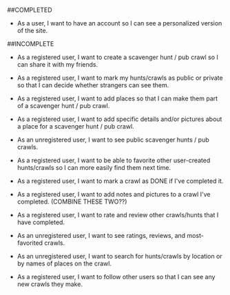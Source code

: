 ##COMPLETED

* As a user, I want to have an account so I can see a personalized version of the site.




##INCOMPLETE

* As a registered user, I want to create a scavenger hunt / pub crawl so I can share it with my friends.

* As a registered user, I want to mark my hunts/crawls as public or private so that I can decide whether strangers can see them.

* As a registered user, I want to add places so that I can make them part of a scavenger hunt / pub crawl.

* As a registered user, I want to add specific details and/or pictures about a place for a scavenger hunt / pub crawl.

* As an unregistered user, I want to see public scavenger hunts / pub crawls.

* As a registered user, I want to be able to favorite other user-created hunts/crawls so I can more easily find them next time.

* As a registered user, I want to mark a crawl as DONE if I've completed it.

* As a registered user, I want to add notes and pictures to a crawl I've completed.
(COMBINE THESE TWO??)
* As a registered user, I want to rate and review other crawls/hunts that I have completed.

* As an unregistered user, I want to see ratings, reviews, and most-favorited crawls.

* As an unregistered user, I want to search for hunts/crawls by location or by names of places on the crawl.

* As a registered user, I want to follow other users so that I can see any new crawls they make.
